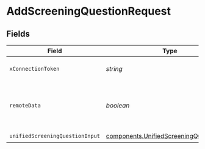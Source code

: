 # AddScreeningQuestionRequest


## Fields

| Field                                                                                                | Type                                                                                                 | Required                                                                                             | Description                                                                                          |
| ---------------------------------------------------------------------------------------------------- | ---------------------------------------------------------------------------------------------------- | ---------------------------------------------------------------------------------------------------- | ---------------------------------------------------------------------------------------------------- |
| `xConnectionToken`                                                                                   | *string*                                                                                             | :heavy_check_mark:                                                                                   | The connection token                                                                                 |
| `remoteData`                                                                                         | *boolean*                                                                                            | :heavy_minus_sign:                                                                                   | Set to true to include data from the original Ats software.                                          |
| `unifiedScreeningQuestionInput`                                                                      | [components.UnifiedScreeningQuestionInput](../../models/components/unifiedscreeningquestioninput.md) | :heavy_check_mark:                                                                                   | N/A                                                                                                  |